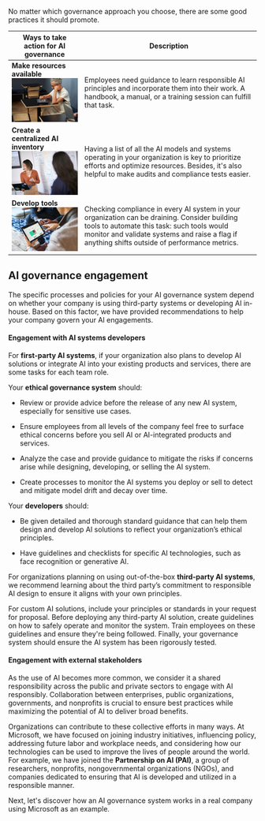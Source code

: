

No matter which governance approach you choose, there are some good practices it should promote.

|**Ways to take action for AI governance**|**Description**|
|-|-|
|**Make resources available** ![Photograph showing person sitting at a desk and reading.](../media/make-resources-available.jpg)| Employees need guidance to learn responsible AI principles and incorporate them into their work. A handbook, a manual, or a training session can fulfill that task. |
|**Create a centralized AI inventory** ![Photograph showing person working next to a whiteboard in an office.](../media/create-centralized-ai-inventory.jpg)| Having a list of all the AI models and systems operating in your organization is key to prioritize efforts and optimize resources. Besides, it's also helpful to make audits and compliance tests easier.|
|**Develop tools** ![Photograph showing people looking at data on a computer screen.](../media/develop-tools.jpg)| Checking compliance in every AI system in your organization can be draining. Consider building tools to automate this task: such tools would monitor and validate systems and raise a flag if anything shifts outside of performance metrics.|

## AI governance engagement

The specific processes and policies for your AI governance system depend on whether your company is using third-party systems or developing AI in-house. Based on this factor, we have provided recommendations to help your company govern your AI engagements.

#### Engagement with AI systems developers

For **first-party AI systems**, if your organization also plans to develop AI solutions or integrate AI into your existing products and services, there are some tasks for each team role.

Your **ethical governance system** should:
* Review or provide advice before the release of any new AI system, especially for sensitive use cases.

* Ensure employees from all levels of the company feel free to surface ethical concerns before you sell AI or AI-integrated products and services.

* Analyze the case and provide guidance to mitigate the risks if concerns arise while designing, developing, or selling the AI system.

* Create processes to monitor the AI systems you deploy or sell to detect and mitigate model drift and decay over time.

Your **developers** should:

* Be given detailed and thorough standard guidance that can help them design and develop AI solutions to reflect your organization’s ethical principles.

* Have guidelines and checklists for specific AI technologies, such as face recognition or generative AI.

For organizations planning on using out-of-the-box **third-party AI systems**, we recommend learning about the third party’s commitment to responsible AI design to ensure it aligns with your own principles.

For custom AI solutions, include your principles or standards in your request for proposal. Before deploying any third-party AI solution, create guidelines on how to safely operate and monitor the system. Train employees on these guidelines and ensure they're being followed. Finally, your governance system should ensure the AI system has been rigorously tested.

#### Engagement with external stakeholders

As the use of AI becomes more common, we consider it a shared responsibility across the public and private sectors to engage with AI responsibly. Collaboration between enterprises, public organizations, governments, and nonprofits is crucial to ensure best practices while maximizing the potential of AI to deliver broad benefits.

Organizations can contribute to these collective efforts in many ways. At Microsoft, we have focused on joining industry initiatives, influencing policy, addressing future labor and workplace needs, and considering how our technologies can be used to improve the lives of people around the world. For example, we have joined the **Partnership on AI (PAI)**, a group of researchers, nonprofits, nongovernmental organizations (NGOs), and companies dedicated to ensuring that AI is developed and utilized in a responsible manner.

Next, let's discover how an AI governance system works in a real company using Microsoft as an example.
